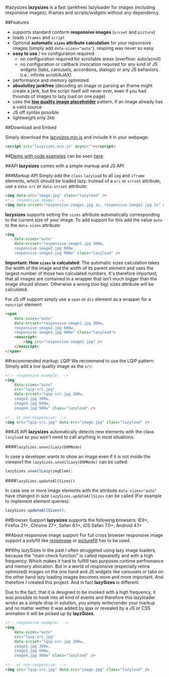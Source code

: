 #lazysizes
**lazysizes** is a fast (jankfree) lazyloader for images (including responsive images), iframes and scripts/widgets without any dependency.

##Features

* supports standard conform **responsive images** (``srcset`` and ``picture``)
* loads ``iframes`` and ``script``
* Optional **automatic ``sizes`` attribute calculation**  for your repsonsive images (simply add ``data-sizes="auto"``). respimg was never so easy.
* **easy to use** / no configuration required:
	* no configuration required for scrollable areas (overflow: auto/scroll)
	* no configuration or callback invocation required for any kind of JS widgets (tabs, carousels, accordions, dialogs) or any JS behaviors (i.e.: infinite scroll/AJAX)
* performance and memory optimized
* **absolutley jankfree** (decoding an image or parsing an iframe might create a jank, but the script itself will never ever, even if you had thounds of images to lazy load on one page)
* uses the [**low quality image placeholder**](http://www.guypo.com/feo/introducing-lqip-low-quality-image-placeholders/) pattern, if an image already has a valid source
* JS off syntax possible
* lightweight only 2kb

##Download and Embed

Simply download the [lazysizes.min.js](lazysizes.min.js) and include it in your webpage:

```html
<script src="lazysizes.min.js" async=""></script>
```

##[Demo with code examples](http://afarkas.github.io/lazysizes/#examples)
can be seen [here](http://afarkas.github.io/lazysizes/#examples).

##API
**lazysizes** comes with a simple markup and JS API:

###Markup API
Simply add the ``class`` ``lazyload`` to all ``img`` and ``iframe`` elements, which should be loaded lazy. Instead of a ``src`` or ``srcset`` attribute, use a ``data-src`` or ``data-srcset`` attribute:

```html
<img data-src="image.jpg" class="lazyload" />
<!-- responsive image: -->
<img data-srcset="responsive-image1.jpg 1x, responsive-image2.jpg 2x" class="lazyload" />
```

**lazysizes** supports setting the ``sizes`` attribute automatically corresponding to the current size of your image. To add support for this add the value ``auto`` to the ``data-sizes`` attribute:

```html
<img
	data-sizes="auto"
	data-srcset="responsive-image1.jpg 300w,
    responsive-image2.jpg 600w,
    responsive-image3.jpg 900w" class="lazyload" />
```

**Important: How ``sizes`` is calculated**: The automatic sizes calculation takes the width of the image and the width of its parent element and uses the largest number of those two calculated numbers. It's therefore important, that all images are contained in a wrapper that isn't much bigger than the image should shown. Otherwise a wrong (too big) sizes attribute will be calculated.

For JS off support simply use a ``span`` or ``div`` element as a wrapper for a ``noscript`` element:

```html
<span
	data-sizes="auto"
	data-srcset="responsive-image1.jpg 300w,
    responsive-image2.jpg 600w,
    responsive-image3.jpg 900w" class="lazyload">
    <noscript>
    	<img src="responsive-image2.jpg" />
    </noscript>
</span>
```

##recommended markup: LQIP
We recommend to use the LQIP pattern: Simply add a low quality image as the ``src``:

```html
<!-- responsive example: -->
<img
	data-sizes="auto"
    src="lqip-src.jpg"
	data-srcset="lqip-src.jpg 100w,
    image2.jpg 300w,
    image3.jpg 600w,
    image4.jpg 900w" class="lazyload" />
    
<!-- or non-responsive: -->
<img src="lqip-src.jpg" data-src="image.jpg" class="lazyload" />
```

###JS API
**lazysizes** automatically detects new elements with the class ``lazyload`` so you won't need to call anything in most situations.


####``lazySizes.unveilLazy(DOMNode)``

In case a developer wants to show an image even if it is not inside the viewport the ``lazySizes.unveilLazy(DOMNode)`` can be called:

```js
lazySizes.unveilLazy(imgElem);
```

####``lazySizes.updateAllSizes()``

In case one or more image elements with the attribute ``data-sizes="auto"`` have changed in size ``lazySizes.updateAllSizes`` can be called (For example to implement element queries):

```js
lazySizes.updateAllSizes();
```

##Browser Support
**lazysizes** supports the following browsers: IE9+, Firefox 21+, Chrome 27+, Safari 6.1+, iOS Safari 7.0+, Android 4.1+

##About responsive image support
For full cross browser responsive image support a polyfill like [respimage](https://github.com/aFarkas/respimage) or [picturefill](https://github.com/scottjehl/picturefill) has to be used.

##Why lazySizes
In the past I often struggeled using lazy image loaders, because the "main check function" is called repeatedly and with a high frequency. Which makes it hard to fullfill two purposes runtime perfromance and memory allocation.
But in a world of responsive (especially retina optimized) images on the one hand and JS widgets like carousels or tabs on the other hand lazy loading images becomes more and more important. And therefore I created this project. And in fact **lazySizes** is different.

Due to the fact, that it is designed to be invoked with a high frequency, it was possible to hook into all kind of events and therefore this lazyloader wroks as a simple drop in solution, you simply write/render your markup and no matter wether it was added by ajax or revealed by a JS or CSS animation it will be picked up by **layzSizes**.

```html
<!-- responsive example: -->
<img
	data-sizes="auto"
    src="lqip-src.jpg"
	data-srcset="lqip-src.jpg 100w,
    image2.jpg 300w,
    image3.jpg 600w,
    image4.jpg 900w" class="lazyload" />
    
<!-- or non-responsive: -->
<img src="lqip-src.jpg" data-src="image.jpg" class="lazyload" />
```
